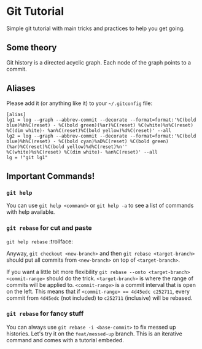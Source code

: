 # Git Tutorial

Simple git tutorial with main tricks and practices to help you get going.

## Some theory

Git history is a directed acyclic graph.
Each node of the graph points to a commit.


## Aliases

Please add it (or anything like it) to your `~/.gitconfig` file:

```
[alias]
lg1 = log --graph --abbrev-commit --decorate --format=format:'%C(bold blue)%h%C(reset) - %C(bold green)(%ar)%C(reset) %C(white)%s%C(reset) %C(dim white)- %an%C(reset)%C(bold yellow)%d%C(reset)' --all
lg2 = log --graph --abbrev-commit --decorate --format=format:'%C(bold blue)%h%C(reset) - %C(bold cyan)%aD%C(reset) %C(bold green)(%ar)%C(reset)%C(bold yellow)%d%C(reset)%n''          %C(white)%s%C(reset) %C(dim white)- %an%C(reset)' --all
lg = !"git lg1"
```

## Important Commands!

### `git help`
You can use `git help <command>` or `git help -a` to see a list of commands with help available.

### `git rebase` for cut and paste
`git help rebase` :trollface:

Anyway, `git checkout <new-branch>` and then `git rebase <target-branch>` should put all commits from `<new-branch>` 
on top of `<target-branch>`.

If you want a little bit more flexibility `git rebase --onto <target-branch> <commit-range>` should do the trick.
`<target-branch>` is where the range of commits will be applied to.
`<commit-range>` is a commit interval that is open on the left.
This means that if `<commit-range> == 4d45edc c252711`, every commit from `4d45edc` (not included) to `c252711` (inclusive) will be rebased.

### `git rebase` for fancy stuff
You can always use `git rebase -i <base-commit>` to fix messed up histories.
Let's try it on the `feat/messed-up` branch.
This is an iterative command and comes with a tutorial embeded.
